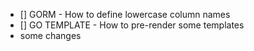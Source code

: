 - [] GORM - How to define lowercase column names 
- [] GO TEMPLATE - How to pre-render some templates
- some changes
